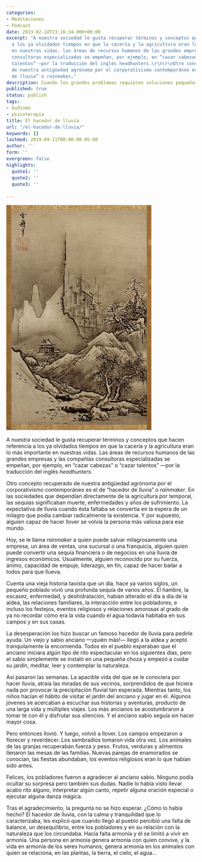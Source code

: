 ```yaml
---
categories:
- Meditaciones
- Podcast
date: 2013-02-18T23:16:34.000+00:00
excerpt: "A nuestra sociedad le gusta recuperar términos y conceptos que hacen referencia
  a los ya olvidados tiempos en que la cacería y la agricultura eran lo más importante
  en nuestras vidas. las áreas de recursos humanos de las grandes empresas y las compañías
  consultoras especializadas se empeñan, por ejemplo, en “cazar cabezas” o “cazar
  talentos” —por la traducción del inglés headhunters.\r\n\r\nOtro concepto recuperado
  de nuestra antigüedad agrónoma por el corporativismo contemporáneo es el de “hacedor
  de lluvia” o rainmaker…"
description: Cuando los grandes problemas requieren soluciones pequeñas
published: true
status: publish
tags:
- budismo
- psicoterapia
title: El hacedor de lluvia
url: "/el-hacedor-de-lluvia/"
keywords: []
lastmod: 2019-09-11T00:00:00-05:00
author: ''
form: ''
evergreen: false
highlights:
  quote1: ''
  quote2: ''
  quote3: ''

---
```

<img class="alignright wp-image-349 size-full" src="/img/386px-SesshuShuutouTou.jpg" alt="Paisaje de otoño y río, Sesshū Tōyō" width="386" height="598" />


A nuestra sociedad le gusta recuperar términos y conceptos que hacen referencia a los ya olvidados tiempos en que la cacería y la agricultura eran lo más importante en nuestras vidas. Las áreas de recursos humanos de las grandes empresas y las compañías consultoras especializadas se empeñan, por ejemplo, en “cazar cabezas” o “cazar talentos” —por la traducción del inglés <em>headhunters</em>.

Otro concepto recuperado de nuestra antigüedad agrónoma por el corporativismo contemporáneo es el de “hacedor de lluvia” o <em>rainmaker</em>. En las sociedades que dependían directamente de la agricultura por temporal, las sequías significaban muerte, enfermedades y años de sufrimiento. La expectativa de lluvia cuando ésta faltaba se convertía en la espera de un milagro que podía cambiar radicalmente la existencia. Y por supuesto, alguien capaz de hacer llover se volvía la persona más valiosa para ese mundo.

Hoy, se le llama <em>rainmaker</em> a quien puede salvar milagrosamente una empresa, un área de ventas, una sucursal o una franquicia, alguien quien puede convertir una sequía financiera o de negocios en una lluvia de ingresos económicos. Usualmente, alguien reconocido por su fuerza, ánimo, capacidad de empuje, liderazgo, en fin, capaz de hacer bailar a todos para que llueva.

Cuenta una vieja historia taoista que un día, hace ya varios siglos, un pequeño poblado vivió una profunda sequía de varios años. El hambre, la escasez, enfermedad, y deshidratación, habían alterado el día a día de la aldea, las relaciones familiares, la interacción entre los pobladores, e incluso los festejos, eventos religiosos y relaciones amorosas al grado de ya no recordar cómo era la vida cuando el agua todavía habitaba en sus campos y en sus casas.

La desesperación los hizo buscar un famoso hacedor de lluvia para pedirle ayuda. Un viejo y sabio anciano —¡quién más!— llegó a la aldea y aceptó tranquilamente la encomienda. Todos en el pueblo esperaban que el anciano iniciara algún tipo de rito espectacular en los siguientes días, pero el sabio simplemente se instaló en una pequeña choza y empezó a cuidar su jardín, meditar, leer y contemplar la naturaleza.

Así pasaron las semanas. La apacible vida del que se le conociera por hacer lluvia, atraía las miradas de sus vecinos, sorprendidos de que hiciera nada por provocar la precipitación fluvial tan esperada. Mientras tanto, los niños hacían el hábito de visitar el jardín del anciano y jugar en él. Algunos jóvenes se acercaban a escuchar sus historias y aventuras, producto de una larga vida y múltiples viajes. Los más ancianos se acostumbraron a tomar té con él y disfrutar sus silencios. Y el anciano sabio seguía sin hacer mayor cosa.

Pero entonces llovió. Y luego, volvió a llover. Los campos empezaron a florecer y reverdecer. Los sembradíos tomaron vida otra vez. Los animales de las granjas recuperaban fuerza y peso. Frutos, verduras y alimentos llenaron las mesas de las familias. Nuevas parejas de enamorados se conocían, las fiestas abundaban, los eventos religiosos eran lo que habían sido antes.

Felices, los pobladores fueron a agradecer al anciano sabio. Ninguno podía ocultar su sorpresa pero también sus dudas. Nadie lo había visto llevar acabo rito alguno, interpretar algún canto, repetir alguna oración especial o ejecutar alguna danza mágica.

Tras el agradecimiento, la pregunta no se hizo esperar. ¿Cómo lo había hecho?
El hacedor de lluvia, con la calma y tranquilidad que lo caracterizaba, les explicó que cuando llegó al pueblo percibió una falta de balance, un desequilibrio, entre los pobladores y en su relación con la naturaleza que los circundaba. Hacía falta armonía y él se limitó a vivir en armonía. Una persona en armonía genera armonía con quien convive, y la vida en armonía de los seres humanos, genera armonía en los animales con quien se relaciona, en las plantas, la tierra, el cielo, el agua...

 